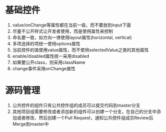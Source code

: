 # 基础控件
1. value/onChange等属性都在当前一级，而不要放到input下面
2. 尽量不公开样式让开发者使用，而是使用属性来控制
3. 命名要一致，如方向一律使用layout属性(horizontal, vertical)
4. 多项选择的项统一使用options属性
5. 当前控件的值使用value属性，而不使用selectedValue之类的其他属性
6. enable/disabled属性统一采用disabled
7. 如果要公开class，则采用className
8. change事件采用onChange属性


# 源码管理
1. 公共控件的组件只有公共控件组的成员可以提交代码到master分支
2. 其他项目组需要修改或者添加新的组件可以创建一个分支，在自己的分支中添加或者修改，然后创建一个Pull Request，通知公共控件组成员Review后Merge到master中